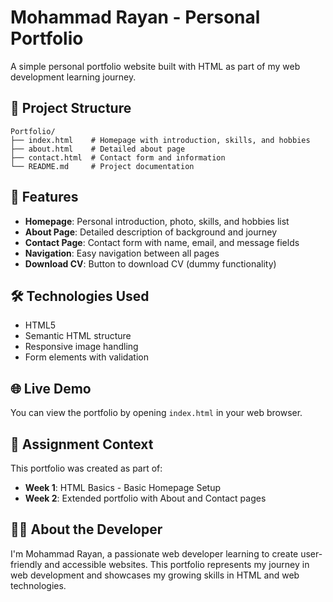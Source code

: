 # Mohammad Rayan - Personal Portfolio

A simple personal portfolio website built with HTML as part of my web development learning journey.

## 📁 Project Structure

```
Portfolio/
├── index.html    # Homepage with introduction, skills, and hobbies
├── about.html    # Detailed about page
├── contact.html  # Contact form and information
└── README.md     # Project documentation
```

## 🚀 Features

- **Homepage**: Personal introduction, photo, skills, and hobbies list
- **About Page**: Detailed description of background and journey
- **Contact Page**: Contact form with name, email, and message fields
- **Navigation**: Easy navigation between all pages
- **Download CV**: Button to download CV (dummy functionality)

## 🛠️ Technologies Used

- HTML5
- Semantic HTML structure
- Responsive image handling
- Form elements with validation

## 🌐 Live Demo

You can view the portfolio by opening `index.html` in your web browser.

## 📝 Assignment Context

This portfolio was created as part of:
- **Week 1**: HTML Basics - Basic Homepage Setup
- **Week 2**: Extended portfolio with About and Contact pages

## 👨‍💻 About the Developer

I'm Mohammad Rayan, a passionate web developer learning to create user-friendly and accessible websites. This portfolio represents my journey in web development and showcases my growing skills in HTML and web technologies.
